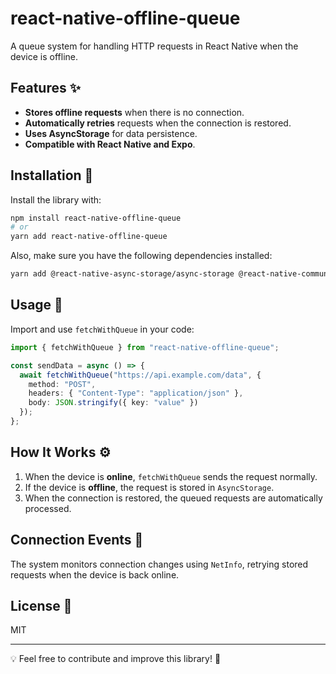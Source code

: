 # react-native-offline-queue

A queue system for handling HTTP requests in React Native when the device is offline.

## Features ✨

- **Stores offline requests** when there is no connection.
- **Automatically retries** requests when the connection is restored.
- **Uses AsyncStorage** for data persistence.
- **Compatible with React Native and Expo**.

## Installation 🚀

Install the library with:

```sh
npm install react-native-offline-queue
# or
yarn add react-native-offline-queue
```

Also, make sure you have the following dependencies installed:

```sh
yarn add @react-native-async-storage/async-storage @react-native-community/netinfo cross-fetch
```

## Usage 📖

Import and use `fetchWithQueue` in your code:

```ts
import { fetchWithQueue } from "react-native-offline-queue";

const sendData = async () => {
  await fetchWithQueue("https://api.example.com/data", {
    method: "POST",
    headers: { "Content-Type": "application/json" },
    body: JSON.stringify({ key: "value" })
  });
};
```

## How It Works ⚙️

1. When the device is **online**, `fetchWithQueue` sends the request normally.
2. If the device is **offline**, the request is stored in `AsyncStorage`.
3. When the connection is restored, the queued requests are automatically processed.

## Connection Events 📡

The system monitors connection changes using `NetInfo`, retrying stored requests when the device is back online.

## License 📜

MIT

---

💡 Feel free to contribute and improve this library! 🚀
